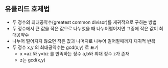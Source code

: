  ## 유클리드 호제법
  - 두 정수의 최대공약수(greatest common divisor)를 재귀적으로 구하는 방법
  - 두 정수에서 큰 값을 작은 값으로 나누었을 때 나누어떨어지면 그중에 작은 값이 최대공약수
  - 나누어 떨어지지 않으면 작은 값과 나머지로 나누어 떨어질때까지 재귀적 반복
  - 두 정수 x,y 의 최대공약수는 gcd(x,y) 로 표기
    +  x =az 와 y=bz 를 만족하는 정수 a,b와 최대 정수 z가 존재
    +  z는 gcd(x,y)
